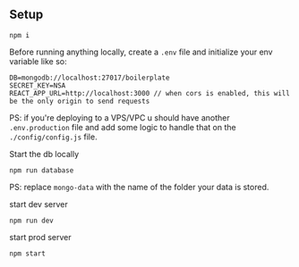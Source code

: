 ## Setup

    npm i

Before running anything locally, create a `.env` file and initialize your env variable like so:

    DB=mongodb://localhost:27017/boilerplate
    SECRET_KEY=NSA
    REACT_APP_URL=http://localhost:3000 // when cors is enabled, this will be the only origin to send requests

PS: if you're deploying to a VPS/VPC u should have another `.env.production` file and add some logic to handle that on the `./config/config.js` file.

Start the db locally

    npm run database

PS: replace `mongo-data` with the name of the folder your data is stored.

start dev server

    npm run dev

start prod server

    npm start
